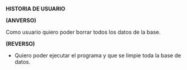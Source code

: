 **HISTORIA DE USUARIO**

**(ANVERSO)**

Como usuario quiero poder borrar todos los datos de la base.

**(REVERSO)**

- Quiero poder ejecutar el programa y que se limpie toda la base de datos.

